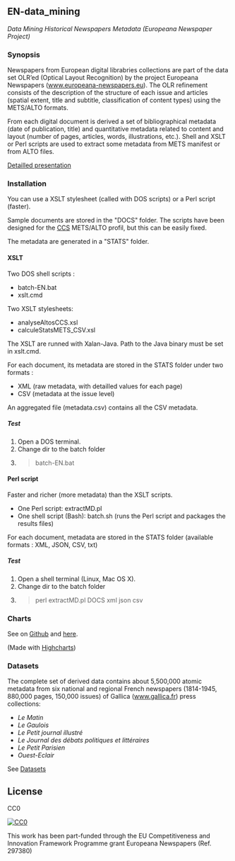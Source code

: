 ## EN-data_mining
*Data Mining Historical Newspapers Metadata (Europeana Newspaper Project)*

### Synopsis
Newspapers from European digital librabries collections are part of the data set OLR’ed (Optical Layout Recognition) by the project Europeana Newspapers (www.europeana-newspapers.eu). The OLR refinement consists of the description of the structure of each issue and articles (spatial extent, title and subtitle, classification of content types) using the METS/ALTO formats.

From each digital document is derived a set of bibliographical metadata (date of publication, title) and quantitative metadata related to content and layout (number of pages, articles, words, illustrations, etc.). Shell and XSLT or Perl scripts are used to extract some metadata from METS manifest or from ALTO files.

[Detailled presentation](http://altomator.github.io/EN-data_mining/)

### Installation
You can use a XSLT stylesheet (called with DOS scripts) or a Perl script (faster).

Sample documents are stored in the "DOCS" folder. The scripts have been designed for the [CCS](https://content-conversion.com/wp-content/uploads/2014/09/CCS-METS-ALTO-Info_basic_20140909.pdf) METS/ALTO profil, but this can be easily fixed.

The metadata are generated in a "STATS" folder.

#### XSLT
Two DOS shell scripts :
- batch-EN.bat
- xslt.cmd

Two XSLT stylesheets:
- analyseAltosCCS.xsl
- calculeStatsMETS_CSV.xsl

The XSLT are runned with Xalan-Java. Path to the Java binary must be set in xslt.cmd.

For each document, its metadata are stored in the STATS folder under two formats :
- XML (raw metadata, with detailled values for each page)
- CSV (metadata at the issue level)

An aggregated file (metadata.csv) contains all the CSV metadata.


##### Test
1. Open a DOS terminal.
2. Change dir to the batch folder
3. >batch-EN.bat 

#### Perl script
Faster and richer (more metadata) than the XSLT scripts.

- One Perl script: extractMD.pl 
- One shell script (Bash): batch.sh (runs the Perl script and packages the results files)

For each document, metadata are stored in the STATS folder (available formats : XML, JSON, CSV, txt)


##### Test
1. Open a shell terminal (Linux, Mac OS X).
2. Change dir to the batch folder
3. >perl extractMD.pl DOCS xml json csv



### Charts
See on [Github](https://github.com/altomator/EN-data_mining/tree/master/Charts) and [here](http://altomator.github.io/EN-data_mining/).

(Made with [Highcharts](www.highcharts.com))

### Datasets
The complete set of derived data contains about 5,500,000 atomic metadata from six national and regional French newspapers (1814-1945, 880,000 pages, 150,000 issues) of Gallica (www.gallica.fr) press collections:
- *Le Matin*
- *Le Gaulois*
- *Le Petit journal illustré*
- *Le Journal des débats politiques et littéraires*
- *Le Petit Parisien*
- *Ouest-Eclair*

See [Datasets](http://altomator.github.io/EN-data_mining)



## License
CC0

<a href="http://creativecommons.org/publicdomain/zero/1.0/"><img src="https://camo.githubusercontent.com/4df6de8c11e31c357bf955b12ab8c55f55c48823/68747470733a2f2f6c6963656e7365627574746f6e732e6e65742f702f7a65726f2f312e302f38387833312e706e67" alt="CC0" data-canonical-src="https://licensebuttons.net/p/zero/1.0/88x31.png" style="max-width:100%;"></a>

This work has been part-funded through the EU Competitiveness and Innovation Framework Programme grant Europeana Newspapers (Ref. 297380)


